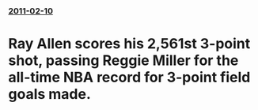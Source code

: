 ### [2011-02-10](/news/2011/02/10/index.md)

# Ray Allen scores his 2,561st 3-point shot, passing Reggie Miller for the all-time NBA record for 3-point field goals made.



